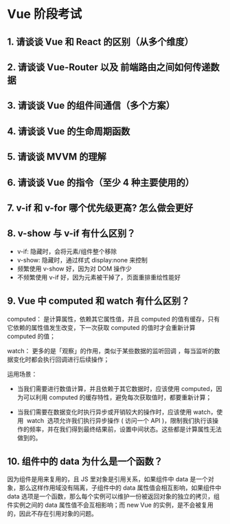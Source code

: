 # Vue 阶段考试

## 1. 请谈谈 Vue 和 React 的区别（从多个维度）

## 2. 请谈谈 Vue-Router 以及 前端路由之间如何传递数据

## 3. 请谈谈 Vue 的组件间通信（多个方案）

## 4. 请谈谈 Vue 的生命周期函数

## 5. 请谈谈 MVVM 的理解

## 6. 请谈谈 Vue 的指令（至少 4 种主要使用的）

## 7. v-if 和 v-for 哪个优先级更高? 怎么做会更好

## 8. v-show 与 v-if 有什么区别？

- v-if: 隐藏时，会将元素/组件整个移除
- v-show: 隐藏时，通过样式 display:none 来控制
- 频繁使用 v-show 好，因为对 DOM 操作少
- 不频繁使用 v-if 好，因为元素被干掉了，页面重排重绘性能好

## 9. Vue 中 computed 和 watch 有什么区别？

computed： 是计算属性，依赖其它属性值，并且 computed 的值有缓存，只有它依赖的属性值发生改变，下一次获取 computed 的值时才会重新计算 computed 的值；

watch： 更多的是「观察」的作用，类似于某些数据的监听回调 ，每当监听的数据变化时都会执行回调进行后续操作；

运用场景：

- 当我们需要进行数值计算，并且依赖于其它数据时，应该使用 computed，因为可以利用 computed 的缓存特性，避免每次获取值时，都要重新计算；

- 当我们需要在数据变化时执行异步或开销较大的操作时，应该使用 watch，使用  watch  选项允许我们执行异步操作 ( 访问一个 API )，限制我们执行该操作的频率，并在我们得到最终结果前，设置中间状态。这些都是计算属性无法做到的。

## 10. 组件中的 data 为什么是一个函数？

因为组件是用来复用的，且 JS 里对象是引用关系，如果组件中 data 是一个对象，那么这样作用域没有隔离，子组件中的 data 属性值会相互影响，如果组件中 data 选项是一个函数，那么每个实例可以维护一份被返回对象的独立的拷贝，组件实例之间的 data 属性值不会互相影响；而 new Vue 的实例，是不会被复用的，因此不存在引用对象的问题。
